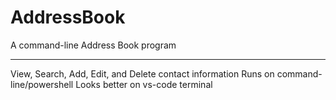 # AddressBook
A command-line Address Book program

---

View, Search, Add, Edit, and Delete contact information
Runs on command-line/powershell
Looks better on vs-code terminal
